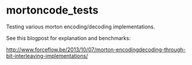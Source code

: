 mortoncode_tests
================

Testing various morton encoding/decoding implementations.

See this blogpost for explanation and benchmarks:

http://www.forceflow.be/2013/10/07/morton-encodingdecoding-through-bit-interleaving-implementations/
